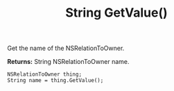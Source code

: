 ﻿---
uid: crmscript_ref_NSRelationToOwner_GetValue
title: String GetValue()
intellisense: NSRelationToOwner.GetValue
keywords: NSRelationToOwner, GetValue
so.topic: reference
---

Get the name of the NSRelationToOwner.

**Returns:** String NSRelationToOwner name.

```crmscript
NSRelationToOwner thing;
String name = thing.GetValue();
```

